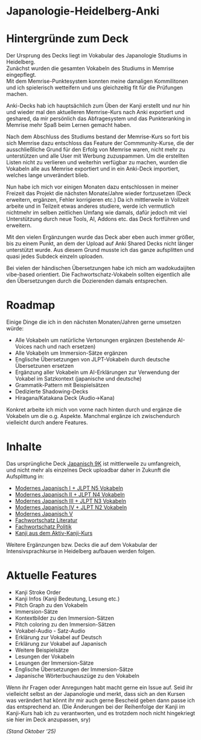 # Japanologie-Heidelberg-Anki

# **Hintergründe zum Deck**

Der Ursprung des Decks liegt im Vokabular des Japanologie Studiums in Heidelberg.  
Zunächst wurden die gesamten Vokabeln des Studiums in Memrise eingepflegt.  
Mit dem Memrise-Punktesystem konnten meine damaligen Kommilitonen und ich spielerisch wetteifern und uns gleichzeitig fit für die Prüfungen machen.

Anki-Decks hab ich hauptsächlich zum Üben der Kanji erstellt und nur hin und wieder mal den aktuelleren Memrise-Kurs nach Anki exportiert und geshared, da mir persönlich das Abfragesystem und das Punkteranking in Memrise mehr Spaß beim Lernen gemacht haben.

Nach dem Abschluss des Studiums bestand der Memrise-Kurs so fort bis sich Memrise dazu entschloss das Feature der Commmunity-Kurse, die der ausschließliche Grund für den Erfolg von Memrise waren, nicht mehr zu unterstützen und alle User mit Werbung zuzuspammen. Um die erstellten Listen nicht zu verlieren und weiterhin verfügbar zu machen, wurden die Vokabeln alle aus Memrise exportiert und in ein Anki-Deck importiert, welches lange unverändert blieb.

Nun habe ich mich vor einigen Monaten dazu entschlossen in meiner Freizeit das Projekt die nächsten Monate/Jahre wieder fortzusetzen (Deck erweitern, ergänzen, Fehler korrigieren etc.) Da ich mittlerweile in Vollzeit arbeite und in Teilzeit etwas anderes studiere, werde ich vermutlich nichtmehr im selben zeitlichen Umfang wie damals, dafür jedoch mit viel Unterstützung durch neue Tools, AI, Addons etc. das Deck fortführen und erweitern.

Mit den vielen Ergänzungen wurde das Deck aber eben auch immer größer, bis zu einem Punkt, an dem der Upload auf Anki Shared Decks nicht länger unterstützt wurde. Aus diesem Grund musste ich das ganze aufsplitten und quasi jedes Subdeck einzeln uploaden.

Bei vielen der händischen Übersetzungen habe ich mich am wadokudaijiten vibe-based orientiert. Die Fachwortschatz-Vokabeln sollten eigentlich alle den Übersetzungen durch die Dozierenden damals entsprechen.

# **Roadmap**

Einige Dinge die ich in den nächsten Monaten/Jahren gerne umsetzen würde:
- Alle Vokabeln um natürliche Vertonungen ergänzen (bestehende AI-Voices nach und nach ersetzen)
- Alle Vokabeln um Immersion-Sätze ergänzen 
- Englische Übersetzungen von JLPT-Vokabeln durch deutsche Übersetzunen ersetzen   
- Ergänzung aller Vokabeln um AI-Erklärungen zur Verwendung der Vokabel im Satzkontext (japanische und deutsche)  
- Grammatik-Pattern mit Beispielsätzen  
- Dedizierte Shadowing-Decks    
- Hiragana/Katakana Deck (Audio->Kana)
    
Konkret arbeite ich mich von vorne nach hinten durch und ergänze die Vokabeln um die o.g. Aspekte. Manchmal ergänze ich zwischendurch vielleicht durch andere Features.

# **Inhalte**


Das ursprüngliche Deck [Japanisch 9K](https://ankiweb.net/shared/info/1957763236) ist mittlerweile zu umfangreich,<br>
und nicht mehr als einzelnes Deck uploadbar daher in Zukunft die Aufsplittung in: <br>
- [Modernes Japanisch I + JLPT N5 Vokabeln](https://ankiweb.net/shared/info/223425513) 
- [Modernes Japanisch II + JLPT N4 Vokabeln](https://ankiweb.net/shared/info/1302353191) 
- [Modernes Japanisch III + JLPT N3 Vokabeln](https://ankiweb.net/shared/info/828941941) 
- [Modernes Japanisch IV + JLPT N2 Vokabeln](https://ankiweb.net/shared/info/1297526973) 
- [Modernes Japanisch V](https://ankiweb.net/shared/info/1930766654) 
- [Fachwortschatz Literatur](https://ankiweb.net/shared/info/1957763236) 
- [Fachwortschatz Politik](https://ankiweb.net/shared/info/1957763236) 
- [Kanji aus dem Aktiv-Kanji-Kurs](https://ankiweb.net/shared/info/668749901)  
    
Weitere Ergänzungen bzw. Decks die auf dem Vokabular der Intensivsprachkurse in Heidelberg aufbauen werden folgen.


# **Aktuelle Features**

- Kanji Stroke Order
- Kanji Infos (Kanji Bedeutung, Lesung etc.)
- Pitch Graph zu den Vokabeln
- Immersion-Sätze
- Kontextbilder zu den Immersion-Sätzen
- Pitch coloring zu den Immersion-Sätzen
- Vokabel-Audio - Satz-Audio
- Erklärung zur Vokabel auf Deutsch
- Erklärung zur Vokabel auf Japanisch
- Weitere Beispielsätze
- Lesungen der Vokabeln
- Lesungen der Immersion-Sätze
- Englische Übersetzungen der Immersion-Sätze
- Japanische Wörterbuchauszüge zu den Vokabeln

Wenn ihr Fragen oder Anregungen habt macht gerne ein Issue auf.
Seid ihr vielleicht selbst an der Japanologie und merkt, dass sich an den Kursen was verändert hat könnt ihr mir auch gerne Bescheid geben dann passe ich das entsprechend an. 
(Die Änderungen bei der Reihenfolge der Kanji im Kanji-Kurs hab ich zu verantworten, und es trotzdem noch nicht hingekriegt sie hier im Deck anzupassen, sry)

_(Stand Oktober ‘25)_
